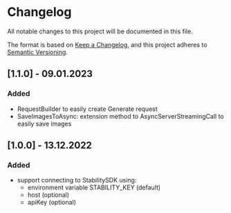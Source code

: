 # Changelog
All notable changes to this project will be documented in this file.

The format is based on [Keep a Changelog](https://keepachangelog.com/en/1.0.0/),
and this project adheres to [Semantic Versioning](https://semver.org/spec/v2.0.0.html).

## [1.1.0] - 09.01.2023

### Added
- RequestBuilder to easily create Generate request
- SaveImagesToAsync: extension method to AsyncServerStreamingCall<Answer> to easily save images  

## [1.0.0] - 13.12.2022

### Added
- support connecting to StabilitySDK using:
  - environment variable STABILITY_KEY (default)
  - host (optional)
  - apiKey (optional)
